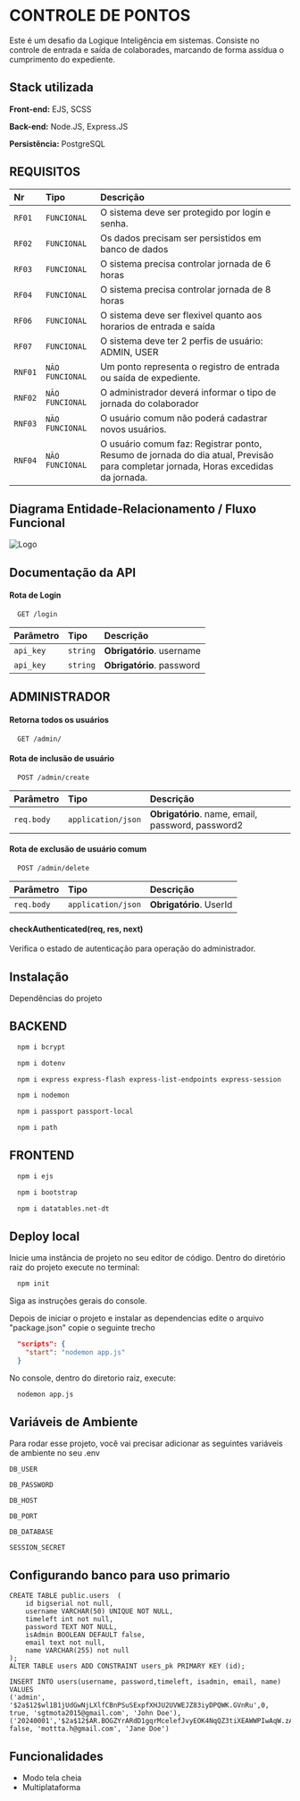 
# CONTROLE DE PONTOS

Este é um desafio da Logique Inteligência em sistemas. Consiste no controle de entrada e saída de colaborades, marcando de forma assídua o cumprimento do expediente.


## Stack utilizada

**Front-end:** EJS, SCSS

**Back-end:** Node.JS, Express.JS

**Persistência:** PostgreSQL



## REQUISITOS

| Nr   | Tipo       | Descrição                           |
| :---------- | :--------- | :---------------------------------- |
| `RF01` | `FUNCIONAL` | O sistema deve ser protegido por login e senha. |
| `RF02` | `FUNCIONAL` | Os dados precisam ser persistidos em banco de dados
| `RF03` | `FUNCIONAL` | O sistema precisa controlar jornada de 6 horas
| `RF04` | `FUNCIONAL` | O sistema precisa controlar jornada de 8 horas
| `RF06` | `FUNCIONAL` | O sistema deve ser flexivel quanto aos horarios de entrada e saída
| `RF07` | `FUNCIONAL` | O sistema deve ter 2 perfis de usuário: ADMIN, USER
| `RNF01` | `NÃO FUNCIONAL` |Um ponto representa o registro de entrada ou saída de expediente.
| `RNF02` | `NÃO FUNCIONAL` |O administrador deverá informar o tipo de jornada do colaborador
| `RNF03` | `NÃO FUNCIONAL` |O usuário comum não poderá cadastrar novos usuários.
| `RNF04` | `NÃO FUNCIONAL` |O usuário comum faz: Registrar ponto,  Resumo de jornada do dia atual, Previsão para completar jornada, Horas excedidas da jornada.


## Diagrama Entidade-Relacionamento / Fluxo Funcional




![Logo](https://lh3.googleusercontent.com/drive-viewer/AKGpihYoHpnixA55_3C--7X-_D3_V8dcb6S-qhgKltfCZtjOzHMF3Rvsb3wRFoxCtCHXdF8DoPqJRId9QeEOIWi2HYOstomFS7hPfdM=w1860-h885-v0)


## Documentação da API

#### Rota de Login

```http
  GET /login
```

| Parâmetro   | Tipo       | Descrição                           |
| :---------- | :--------- | :---------------------------------- |
| `api_key` | `string` | **Obrigatório**. username |
| `api_key` | `string` | **Obrigatório**. password |

## ADMINISTRADOR
#### Retorna todos os usuários

```http
  GET /admin/
```
#### Rota de inclusão de usuário
```http
  POST /admin/create
```

| Parâmetro   | Tipo       | Descrição                           |
| :---------- | :--------- | :---------------------------------- |
| `req.body` | `application/json` | **Obrigatório**. name, email, password, password2 |

#### Rota de exclusão de usuário comum

```http
  POST /admin/delete
```

| Parâmetro   | Tipo       | Descrição                           |
| :---------- | :--------- | :---------------------------------- |
| `req.body` | `application/json` | **Obrigatório**. UserId |



#### checkAuthenticated(req, res, next)

Verifica o estado de autenticação para operação do administrador.


## Instalação

Dependências do projeto

## BACKEND 

```bash
  npm i bcrypt
```
```bash
  npm i dotenv
```
```bash
  npm i express express-flash express-list-endpoints express-session
```
```bash
  npm i nodemon
```
```bash
  npm i passport passport-local
```
```bash
  npm i path
```

## FRONTEND 
```bash
  npm i ejs
```
```bash
  npm i bootstrap
```
```bash
  npm i datatables.net-dt
```
## Deploy local

Inicie uma instância de projeto no seu editor de código. Dentro do diretório raiz do projeto execute no terminal:
```bash
  npm init
```

Siga as instruções gerais do console.


Depois de iniciar o projeto e instalar as dependencias edite o arquivo "package.json" copie o seguinte trecho

```json
  "scripts": {
    "start": "nodemon app.js"
  }
```
No console, dentro do diretorio raiz, execute:


```bash
  nodemon app.js
```


## Variáveis de Ambiente

Para rodar esse projeto, você vai precisar adicionar as seguintes variáveis de ambiente no seu .env

`DB_USER`

`DB_PASSWORD`

`DB_HOST`

`DB_PORT`

`DB_DATABASE`

`SESSION_SECRET`

## Configurando banco para uso primario

```postgresql
CREATE TABLE public.users  (
    id bigserial not null,
    username VARCHAR(50) UNIQUE NOT NULL,
    timeleft int not null,
    password TEXT NOT NULL,
    isAdmin BOOLEAN DEFAULT false,
    email text not null,
    name VARCHAR(255) not null
);
ALTER TABLE users ADD CONSTRAINT users_pk PRIMARY KEY (id);
```

```postgresql
INSERT INTO users(username, password,timeleft, isadmin, email, name)
VALUES 
('admin', '$2a$12$wl1B1jUdGwNjLXlfCBnPSuSExpfXHJU2UVWEJZ83iyDPQWK.GVnRu',0, true, 'sgtmota2015@gmail.com', 'John Doe'),
('20240001','$2a$12$AR.BOGZYrARdD1gqrMcelefJvyEOK4NqQZ3tiXEAWWPIwAqW.zAJ.',360, false, 'mottta.h@gmail.com', 'Jane Doe')

```


## Funcionalidades
- Modo tela cheia
- Multiplataforma

